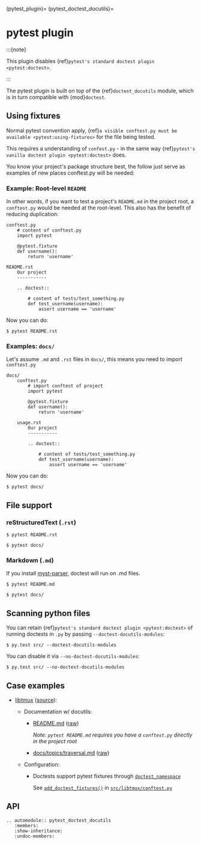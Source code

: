 (pytest_plugin)=
(pytest_doctest_docutils)=

# pytest plugin

:::{note}

This plugin disables {ref}`pytest's standard doctest plugin <pytest:doctest>`.

:::

The pytest plugin is built on top of the {ref}`doctest_docutils` module, which is in
turn compatible with {mod}`doctest`.

## Using fixtures

Normal pytest convention apply, {ref}`a visible conftest.py must be available <pytest:using-fixtures>`
for the file being tested.

This requires a understanding of `confest.py` - in the same way {ref}`pytest's vanilla doctest plugin <pytest:doctest>` does.

You know your project's package structure best, the follow just serve as examples of new places conftest.py will be needed:

### Example: Root-level `README`

In other words, if you want to test a project's `README.md` in the project root, a `conftest.py` would be needed at the root-level. This also has the benefit of reducing duplication:

    conftest.py
        # content of conftest.py
        import pytest

        @pytest.fixture
        def username():
            return 'username'

    README.rst
        Our project
        -----------

        .. doctest::

            # content of tests/test_something.py
            def test_username(username):
                assert username == 'username'

Now you can do:

```console
$ pytest README.rst
```

### Examples: `docs/`

Let's assume `.md` and `.rst` files in `docs/`, this means you need to import `conftest.py`

    docs/
    	conftest.py
    		# import conftest of project
    		import pytest

    		@pytest.fixture
    		def username():
    			return 'username'

    	usage.rst
    		Our project
    		-----------

    		.. doctest::

    			# content of tests/test_something.py
    			def test_username(username):
    				assert username == 'username'

Now you can do:

```console
$ pytest docs/
```

## File support

### reStructuredText (`.rst`)

```console
$ pytest README.rst
```

```console
$ pytest docs/
```

### Markdown (`.md`)

If you install [myst-parser], doctest will run on .md files.

```console
$ pytest README.md
```

```console
$ pytest docs/
```

[myst-parser]: https://myst-parser.readthedocs.io/en/latest/

## Scanning python files

You can retain {ref}`pytest's standard doctest plugin <pytest:doctest>` of
running doctests in `.py` by passing `--doctest-docutils-modules`:

```console
$ py.test src/ --doctest-docutils-modules
```

You can disable it via `--no-doctest-docutils-modules`:

```console
$ py.test src/ --no-doctest-docutils-modules
```

## Case examples

- [libtmux] ([source](https://github.com/tmux-python/libtmux/tree/v0.15.0post0)):

  - Documentation w/ docutils:

    - [README.md](https://github.com/tmux-python/libtmux/blob/v0.15.0post0/README.md) ([raw](https://github.com/tmux-python/libtmux/raw/v0.15.0post0/README.md))

      _Note: `pytest README.md` requires you have a `conftest.py` directly in the project root_

    - [docs/topics/traversal.md](https://github.com/tmux-python/libtmux/blob/v0.15.0post0/docs/topics/traversal.md) ([raw](https://github.com/tmux-python/libtmux/raw/v0.15.0post0/docs/topics/traversal.md))

  - Configuration:

    - Doctests support pytest fixtures through [`doctest_namespace`](https://docs.pytest.org/en/7.1.x/how-to/doctest.html#doctest-namespace-fixture)

      See [`add_doctest_fixtures()`](https://github.com/tmux-python/libtmux/blob/v0.15.0post0/src/libtmux/conftest.py#L15-L26) in [`src/libtmux/conftest.py`](https://github.com/tmux-python/libtmux/blob/v0.15.0post0/src/libtmux/conftest.py)

[libtmux]: https://libtmux.git-pull.com/

## API

```{eval-rst}
.. automodule:: pytest_doctest_docutils
   :members:
   :show-inheritance:
   :undoc-members:
```
